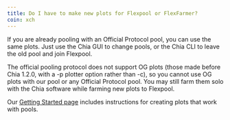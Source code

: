 ```yaml
---
title: Do I have to make new plots for Flexpool or FlexFarmer?
coin: xch
---
```


If you are already pooling with an Official Protocol pool, you can use the same plots. Just use the Chia GUI to change pools, or the Chia CLI to leave the old pool and join Flexpool.

The official pooling protocol does not support OG plots (those made before Chia 1.2.0, with a -p plotter option rather than -c), so you cannot use OG plots with our pool or any Official Protocol pool. You may still farm them solo with the Chia software while farming new plots to Flexpool.

Our [Getting Started page](https://www.flexpool.io/get-started) includes instructions for creating plots that work with pools.
